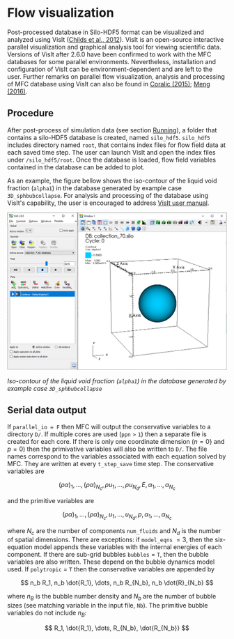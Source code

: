 # Flow visualization

Post-processed database in Silo-HDF5 format can be visualized and analyzed using VisIt ([Childs et al., 2012](references.md#Childs12)).
VisIt is an open-source interactive parallel visualization and graphical analysis tool for viewing scientific data.
Versions of VisIt after 2.6.0 have been confirmed to work with the MFC databases for some parallel environments.
Nevertheless, installation and configuration of VisIt can be environment-dependent and are left to the user.
Further remarks on parallel flow visualization, analysis and processing of MFC database using VisIt can also be found in [Coralic (2015)](references.md#Coralic15); [Meng (2016)](references.md#Meng16).

## Procedure

After post-process of simulation data (see section [Running](running.md#running-1)), a folder that contains a silo-HDF5 database is created, named `silo_hdf5`.
`silo_hdf5` includes directory named `root`, that contains index files for flow field data at each saved time step.
The user can launch VisIt and open the index files under `/silo_hdf5/root`.
Once the database is loaded, flow field variables contained in the database can be added to plot.

As an example, the figure bellow shows the iso-contour of the liquid void fraction (`alpha1`) in the database generated by example case `3D_sphbubcollapse`.
For analysis and processing of the database using VisIt's capability, the user is encouraged to address [VisIt user manual](https://wci.llnl.gov/simulation/computer-codes/visit/manuals).

![](../res/visit.png)

*Iso-contour of the liquid void fraction (`alpha1`) in the database generated by example case `3D_sphbubcollapse`*

## Serial data output

If `parallel_io = F` then MFC will output the conservative variables to a directory `D/`. 
If multiple cores are used ($\mathtt{ppn > 1}$) then a separate file is created for each core.
If there is only one coordinate dimension ($n = 0$} and $p = 0$) then the primivative variables will also be written to `D/`.
The file names correspond to the variables associated with each equation solved by MFC.
They are written at every `t_step_save` time step.
The conservative variables are

$$ {(\rho \alpha)}_1, \dots, (\rho\alpha)_{N_c}, \rho u_1, \dots, \rho u_{N_d}, E, \alpha_1, \dots, \alpha_{N_c} $$

and the primitive variables are

$$ {(\rho \alpha)}_1, \dots, (\rho\alpha)_{N_c}, u_1, \dots, u_{N_d}, p, \alpha_1, \dots, \alpha_{N_c} $$

where $N_c$ are the number of components `num_fluids` and $N_d$ is the number of spatial dimensions. 
There are exceptions: if `model_eqns` $=3$, then the six-equation model appends these variables with the internal energies of each component.
If there are sub-grid bubbles `bubbles` $=$ `T`, then the bubble variables are also written. 
These depend on the bubble dynamics model used.
If `polytropic` $=$ `T` then the conservative variables are appended by 

$$ n_b R_1, n_b \dot{R_1}, \dots, n_b R_{N_b}, n_b \dot{R}_{N_b} $$

where $n_B$ is the bubble number density and $N_b$ are the number of bubble sizes (see matching variable in the input file, `Nb`).
The primitive bubble variables do not include $n_B$:

$$ R_1, \dot{R_1}, \dots, R_{N_b}, \dot{R_{N_b}} $$
